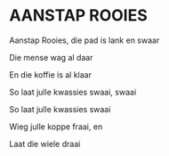 # AANSTAP ROOIES

Aanstap Rooies, die pad is lank en swaar

Die mense wag al daar

En die koffie is al klaar

So laat julle kwassies swaai, swaai

So laat julle kwassies swaai

Wieg julle koppe fraai, en

Laat die wiele draai

